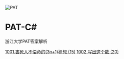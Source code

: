 ![PAT](https://www.patest.cn/p/images/logo.png)

# PAT-C#

浙江大学PAT答案解析

[1001.害死人不偿命的(3n+1)猜想 (15)](乙级/1001.%20害死人不偿命的(3n%2B1)猜想%20(15).cs)
[1002.写出这个数 (20)](乙级/1002.%20写出这个数%20(20).cs)

